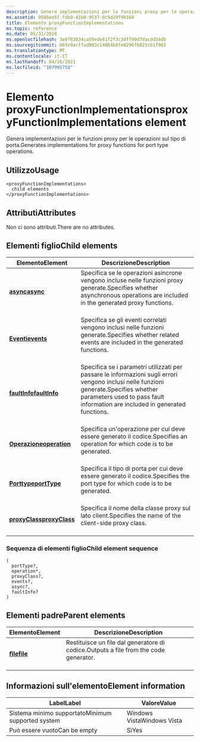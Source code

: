 ```yaml
---
description: Genera implementazioni per le funzioni proxy per le operazioni sul tipo di porta.
ms.assetid: 9505ee5f-fdb9-41b8-9537-0c5d29f90168
title: Elemento proxyFunctionImplementations
ms.topic: reference
ms.date: 05/31/2018
ms.openlocfilehash: 3e9f03834ca59ede41f2f3c3dff00d7dacdd54db
ms.sourcegitcommit: b6fe9acffad983c14864b8fe0296f6025cb1f961
ms.translationtype: MT
ms.contentlocale: it-IT
ms.lasthandoff: 04/26/2021
ms.locfileid: "107995758"
---
```

# <a name="proxyfunctionimplementations-element"></a><span data-ttu-id="11727-103">Elemento proxyFunctionImplementations</span><span class="sxs-lookup"><span data-stu-id="11727-103">proxyFunctionImplementations element</span></span>

<span data-ttu-id="11727-104">Genera implementazioni per le funzioni proxy per le operazioni sul tipo di porta.</span><span class="sxs-lookup"><span data-stu-id="11727-104">Generates implementations for proxy functions for port type operations.</span></span>

## <a name="usage"></a><span data-ttu-id="11727-105">Utilizzo</span><span class="sxs-lookup"><span data-stu-id="11727-105">Usage</span></span>

``` syntax
<proxyFunctionImplementations>
  child elements
</proxyFunctionImplementations>
```

## <a name="attributes"></a><span data-ttu-id="11727-106">Attributi</span><span class="sxs-lookup"><span data-stu-id="11727-106">Attributes</span></span>

<span data-ttu-id="11727-107">Non ci sono attributi.</span><span class="sxs-lookup"><span data-stu-id="11727-107">There are no attributes.</span></span>

## <a name="child-elements"></a><span data-ttu-id="11727-108">Elementi figlio</span><span class="sxs-lookup"><span data-stu-id="11727-108">Child elements</span></span>



| <span data-ttu-id="11727-109">Elemento</span><span class="sxs-lookup"><span data-stu-id="11727-109">Element</span></span>                                     | <span data-ttu-id="11727-110">Descrizione</span><span class="sxs-lookup"><span data-stu-id="11727-110">Description</span></span>                                                                                                             |
|---------------------------------------------|-------------------------------------------------------------------------------------------------------------------------|
| [<span data-ttu-id="11727-111">**async**</span><span class="sxs-lookup"><span data-stu-id="11727-111">**async**</span></span>](async.md)<br/>           | <span data-ttu-id="11727-112">Specifica se le operazioni asincrone vengono incluse nelle funzioni proxy generate.</span><span class="sxs-lookup"><span data-stu-id="11727-112">Specifies whether asynchronous operations are included in the generated proxy functions.</span></span><br/> <br/>         |
| [<span data-ttu-id="11727-113">**Eventi**</span><span class="sxs-lookup"><span data-stu-id="11727-113">**events**</span></span>](events.md)<br/>         | <span data-ttu-id="11727-114">Specifica se gli eventi correlati vengono inclusi nelle funzioni generate.</span><span class="sxs-lookup"><span data-stu-id="11727-114">Specifies whether related events are included in the generated functions.</span></span><br/> <br/>                        |
| [<span data-ttu-id="11727-115">**faultInfo**</span><span class="sxs-lookup"><span data-stu-id="11727-115">**faultInfo**</span></span>](faultinfo.md)<br/>   | <span data-ttu-id="11727-116">Specifica se i parametri utilizzati per passare le informazioni sugli errori vengono inclusi nelle funzioni generate.</span><span class="sxs-lookup"><span data-stu-id="11727-116">Specifies whether parameters used to pass fault information are included in generated functions.</span></span><br/> <br/> |
| [<span data-ttu-id="11727-117">**Operazione**</span><span class="sxs-lookup"><span data-stu-id="11727-117">**operation**</span></span>](operation.md)<br/>   | <span data-ttu-id="11727-118">Specifica un'operazione per cui deve essere generato il codice.</span><span class="sxs-lookup"><span data-stu-id="11727-118">Specifies an operation for which code is to be generated.</span></span><br/> <br/>                                        |
| [<span data-ttu-id="11727-119">**Porttype**</span><span class="sxs-lookup"><span data-stu-id="11727-119">**portType**</span></span>](porttype.md)<br/>     | <span data-ttu-id="11727-120">Specifica il tipo di porta per cui deve essere generato il codice.</span><span class="sxs-lookup"><span data-stu-id="11727-120">Specifies the port type for which code is to be generated.</span></span><br/> <br/>                                       |
| [<span data-ttu-id="11727-121">**proxyClass**</span><span class="sxs-lookup"><span data-stu-id="11727-121">**proxyClass**</span></span>](proxyclass.md)<br/> | <span data-ttu-id="11727-122">Specifica il nome della classe proxy sul lato client.</span><span class="sxs-lookup"><span data-stu-id="11727-122">Specifies the name of the client-side proxy class.</span></span><br/> <br/>                                               |



### <a name="child-element-sequence"></a><span data-ttu-id="11727-123">Sequenza di elementi figlio</span><span class="sxs-lookup"><span data-stu-id="11727-123">Child element sequence</span></span>

``` syntax
(
  portType?, 
  operation*, 
  proxyClass?, 
  events?, 
  async?, 
  faultInfo?
)
```

## <a name="parent-elements"></a><span data-ttu-id="11727-124">Elementi padre</span><span class="sxs-lookup"><span data-stu-id="11727-124">Parent elements</span></span>



| <span data-ttu-id="11727-125">Elemento</span><span class="sxs-lookup"><span data-stu-id="11727-125">Element</span></span>                         | <span data-ttu-id="11727-126">Descrizione</span><span class="sxs-lookup"><span data-stu-id="11727-126">Description</span></span>                                                    |
|---------------------------------|----------------------------------------------------------------|
| [<span data-ttu-id="11727-127">**ﬁle**</span><span class="sxs-lookup"><span data-stu-id="11727-127">**file**</span></span>](file.md)<br/> | <span data-ttu-id="11727-128">Restituisce un file dal generatore di codice.</span><span class="sxs-lookup"><span data-stu-id="11727-128">Outputs a file from the code generator.</span></span><br/> <br/> |



## <a name="element-information"></a><span data-ttu-id="11727-129">Informazioni sull'elemento</span><span class="sxs-lookup"><span data-stu-id="11727-129">Element information</span></span>



| <span data-ttu-id="11727-130">Label</span><span class="sxs-lookup"><span data-stu-id="11727-130">Label</span></span> | <span data-ttu-id="11727-131">Valore</span><span class="sxs-lookup"><span data-stu-id="11727-131">Value</span></span> |
|-------------------------------------|---------------|
| <span data-ttu-id="11727-132">Sistema minimo supportato</span><span class="sxs-lookup"><span data-stu-id="11727-132">Minimum supported system</span></span><br/> | <span data-ttu-id="11727-133">Windows Vista</span><span class="sxs-lookup"><span data-stu-id="11727-133">Windows Vista</span></span> |
| <span data-ttu-id="11727-134">Può essere vuoto</span><span class="sxs-lookup"><span data-stu-id="11727-134">Can be empty</span></span>                        | <span data-ttu-id="11727-135">Sì</span><span class="sxs-lookup"><span data-stu-id="11727-135">Yes</span></span>           |



 

 




